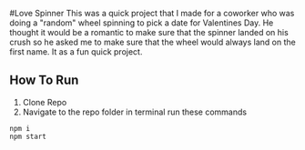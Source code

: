 #Love Spinner
This was a quick project that I made for a coworker who was doing a "random" wheel spinning to pick a date for Valentines Day. He thought it would be a romantic to make sure that the spinner landed on his crush so he asked me to make sure that the wheel would always land on the first name. It as a fun quick project.

## How To Run

1. Clone Repo
2. Navigate to the repo folder in terminal run these commands

```
npm i
npm start
```
